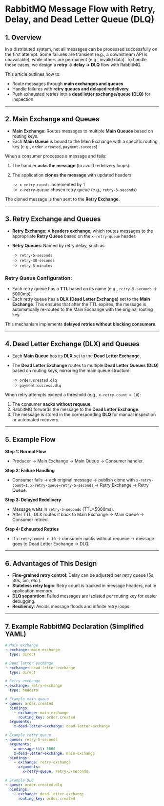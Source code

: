 # RabbitMQ Message Flow with Retry, Delay, and Dead Letter Queue (DLQ)

## 1. Overview

In a distributed system, not all messages can be processed successfully on the first attempt. Some failures are transient (e.g., a downstream API is unavailable), while others are permanent (e.g., invalid data). To handle these cases, we design a **retry → delay → DLQ** flow with RabbitMQ.

This article outlines how to:

* Route messages through **main exchanges and queues**
* Handle failures with **retry queues and delayed redelivery**
* Push exhausted retries into a **dead letter exchange/queue (DLQ)** for inspection.

---

## 2. Main Exchange and Queues

* **Main Exchange**: Routes messages to multiple **Main Queues** based on routing keys.
* Each **Main Queue** is bound to the Main Exchange with a specific routing key (e.g., `order.created`, `payment.success`).

When a consumer processes a message and fails:

1. The handler **acks the message** (to avoid redelivery loops).
2. The application **clones the message** with updated headers:

   * `x-retry-count`: incremented by 1
   * `x-retry-queue`: chosen retry queue (e.g., `retry-5-seconds`)

The cloned message is then sent to the **Retry Exchange**.

---

## 3. Retry Exchange and Queues

* **Retry Exchange**: A **headers exchange**, which routes messages to the appropriate **Retry Queue** based on the `x-retry-queue` header.
* **Retry Queues**: Named by retry delay, such as:

  * `retry-5-seconds`
  * `retry-30-seconds`
  * `retry-5-minutes`

### Retry Queue Configuration:

* Each retry queue has a **TTL** based on its name (e.g., `retry-5-seconds` → 5000ms).
* Each retry queue has a **DLX (Dead Letter Exchange)** set to the **Main Exchange**.
  This ensures that after the TTL expires, the message is automatically re-routed to the Main Exchange with the original routing key.

This mechanism implements **delayed retries without blocking consumers**.

---

## 4. Dead Letter Exchange (DLX) and Queues

* Each **Main Queue** has its **DLX** set to the **Dead Letter Exchange**.
* The **Dead Letter Exchange** routes to multiple **Dead Letter Queues (DLQ)** based on routing keys, mirroring the main queue structure:

  * `order.created.dlq`
  * `payment.success.dlq`

When retry attempts exceed a threshold (e.g., `x-retry-count > 10`):

1. The consumer **nacks without requeue**.
2. RabbitMQ forwards the message to the **Dead Letter Exchange**.
3. The message is stored in the corresponding **DLQ** for manual inspection or automated recovery.

---

## 5. Example Flow

**Step 1: Normal Flow**

* Producer → Main Exchange → Main Queue → Consumer handler.

**Step 2: Failure Handling**

* Consumer fails → ack original message → publish clone with `x-retry-count=1`, `x-retry-queue=retry-5-seconds` → Retry Exchange → Retry Queue.

**Step 3: Delayed Redelivery**

* Message waits in `retry-5-seconds` (TTL=5000ms).
* After TTL, DLX routes it back to Main Exchange → Main Queue → Consumer retried.

**Step 4: Exhausted Retries**

* If `x-retry-count > 10` → consumer nacks without requeue → message goes to Dead Letter Exchange → DLQ.

---

## 6. Advantages of This Design

* **Fine-grained retry control**: Delay can be adjusted per retry queue (5s, 30s, 5m, etc.).
* **Stateless retry logic**: Retry count is tracked in message headers, not in application memory.
* **DLQ separation**: Failed messages are isolated per routing key for easier debugging.
* **Resiliency**: Avoids message floods and infinite retry loops.

---

## 7. Example RabbitMQ Declaration (Simplified YAML)

```yaml
# Main exchange
- exchange: main-exchange
  type: direct

# Dead letter exchange
- exchange: dead-letter-exchange
  type: direct

# Retry exchange
- exchange: retry-exchange
  type: headers

# Example main queue
- queue: order.created
  bindings:
    - exchange: main-exchange
      routing_key: order.created
  arguments:
    x-dead-letter-exchange: dead-letter-exchange

# Example retry queue
- queue: retry-5-seconds
  arguments:
    x-message-ttl: 5000
    x-dead-letter-exchange: main-exchange
  bindings:
    - exchange: retry-exchange
      arguments:
        x-retry-queue: retry-5-seconds

# Example DLQ
- queue: order.created.dlq
  bindings:
    - exchange: dead-letter-exchange
      routing_key: order.created
```
